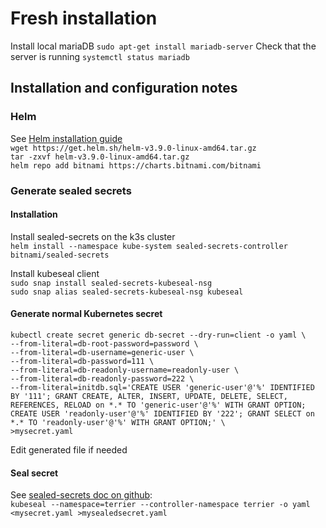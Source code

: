 # Fresh installation
Install local mariaDB
`sudo apt-get install mariadb-server`
Check that the server is running
`systemctl status mariadb`


## Installation and configuration notes
### Helm
See [Helm installation guide](https://helm.sh/docs/intro/install/)  
`wget https://get.helm.sh/helm-v3.9.0-linux-amd64.tar.gz`  
`tar -zxvf helm-v3.9.0-linux-amd64.tar.gz`  
`helm repo add bitnami https://charts.bitnami.com/bitnami`

### Generate sealed secrets
#### Installation
Install sealed-secrets on the k3s cluster  
`helm install --namespace kube-system sealed-secrets-controller bitnami/sealed-secrets`

Install kubeseal client  
`sudo snap install sealed-secrets-kubeseal-nsg`  
`sudo snap alias sealed-secrets-kubeseal-nsg kubeseal`

#### Generate normal Kubernetes secret
```
kubectl create secret generic db-secret --dry-run=client -o yaml \
--from-literal=db-root-password=password \
--from-literal=db-username=generic-user \
--from-literal=db-password=111 \
--from-literal=db-readonly-username=readonly-user \
--from-literal=db-readonly-password=222 \
--from-literal=initdb.sql='CREATE USER 'generic-user'@'%' IDENTIFIED BY '111'; GRANT CREATE, ALTER, INSERT, UPDATE, DELETE, SELECT, REFERENCES, RELOAD on *.* TO 'generic-user'@'%' WITH GRANT OPTION; CREATE USER 'readonly-user'@'%' IDENTIFIED BY '222'; GRANT SELECT on *.* TO 'readonly-user'@'%' WITH GRANT OPTION;' \
>mysecret.yaml
```
Edit generated file if needed

#### Seal secret 
See [sealed-secrets doc on github](https://github.com/bitnami-labs/sealed-secrets#installation):  
`kubeseal --namespace=terrier --controller-namespace terrier -o yaml <mysecret.yaml >mysealedsecret.yaml`
